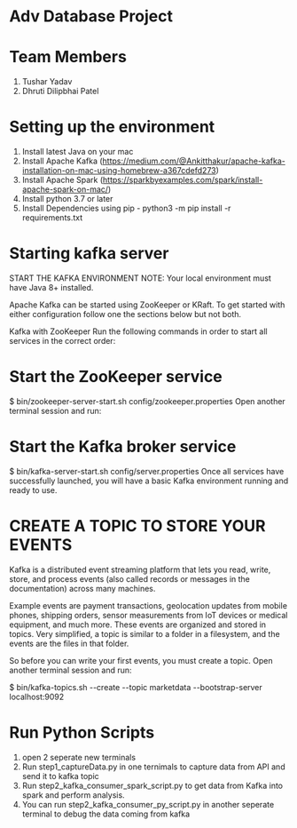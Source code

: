 # Adv Database Project

# Team Members
  1. Tushar Yadav
  2. Dhruti Dilipbhai Patel

# Setting up the environment

1. Install latest Java on your mac 
2. Install Apache Kafka (https://medium.com/@Ankitthakur/apache-kafka-installation-on-mac-using-homebrew-a367cdefd273)
3. Install Apache Spark (https://sparkbyexamples.com/spark/install-apache-spark-on-mac/)
4. Install python 3.7 or later
5. Install Dependencies using pip - python3 -m pip install -r requirements.txt

# Starting kafka server

START THE KAFKA ENVIRONMENT
NOTE: Your local environment must have Java 8+ installed.

Apache Kafka can be started using ZooKeeper or KRaft. To get started with either configuration follow one the sections below but not both.

Kafka with ZooKeeper
Run the following commands in order to start all services in the correct order:

# Start the ZooKeeper service
$ bin/zookeeper-server-start.sh config/zookeeper.properties
Open another terminal session and run:

# Start the Kafka broker service
$ bin/kafka-server-start.sh config/server.properties
Once all services have successfully launched, you will have a basic Kafka environment running and ready to use.

# CREATE A TOPIC TO STORE YOUR EVENTS
Kafka is a distributed event streaming platform that lets you read, write, store, and process events (also called records or messages in the documentation) across many machines.

Example events are payment transactions, geolocation updates from mobile phones, shipping orders, sensor measurements from IoT devices or medical equipment, and much more. These events are organized and stored in topics. Very simplified, a topic is similar to a folder in a filesystem, and the events are the files in that folder.

So before you can write your first events, you must create a topic. Open another terminal session and run:

$ bin/kafka-topics.sh --create --topic marketdata --bootstrap-server localhost:9092

# Run Python Scripts

1. open 2 seperate new terminals
2. Run step1_captureData.py in one ternimals to capture data from API and send it to kafka topic
3. Run step2_kafka_consumer_spark_script.py to get data from Kafka into spark and perform analysis.
4. You can run step2_kafka_consumer_py_script.py in another seperate terminal to debug the data coming from kafka







